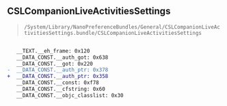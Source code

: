 ## CSLCompanionLiveActivitiesSettings

> `/System/Library/NanoPreferenceBundles/General/CSLCompanionLiveActivitiesSettings.bundle/CSLCompanionLiveActivitiesSettings`

```diff

   __TEXT.__eh_frame: 0x120
   __DATA_CONST.__auth_got: 0x638
   __DATA_CONST.__got: 0x220
-  __DATA_CONST.__auth_ptr: 0x378
+  __DATA_CONST.__auth_ptr: 0x358
   __DATA_CONST.__const: 0xf78
   __DATA_CONST.__cfstring: 0x60
   __DATA_CONST.__objc_classlist: 0x30

```
